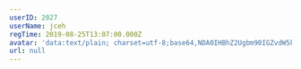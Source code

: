 ```yaml
---
userID: 2027
userName: jceh
regTime: 2019-08-25T13:07:00.000Z
avatar: 'data:text/plain; charset=utf-8;base64,NDA0IHBhZ2Ugbm90IGZvdW5kCg=='
url: null
---
```



